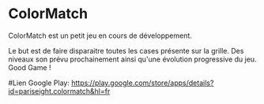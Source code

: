 # ColorMatch

ColorMatch est un petit jeu en cours de développement. 

Le but est de faire disparaitre toutes les cases présente sur la grille. 
Des niveaux son prévu prochainement ainsi qu'une évolution progressive du jeu. 
Good Game !

#Lien Google Play:
https://play.google.com/store/apps/details?id=pariseight.colormatch&hl=fr
